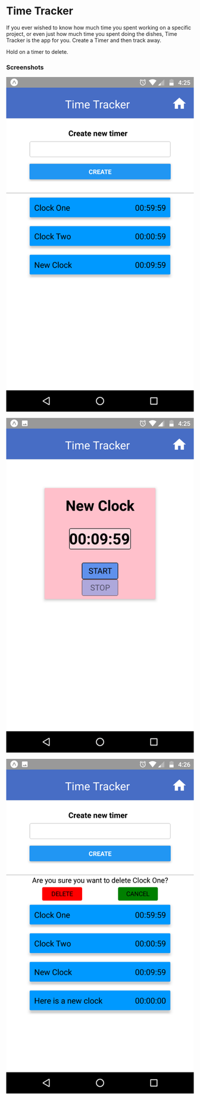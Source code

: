 # Time Tracker

If you ever wished to know how much time you spent working on a specific project, or even just how much time you spent doing the dishes, Time Tracker is the app for you. Create a Timer and then track away. 

Hold on a timer to delete.

### Screenshots

![home screen](screenshots/main.png)

![timer screen](screenshots/timer.png)

![delete view](screenshots/delete.png)